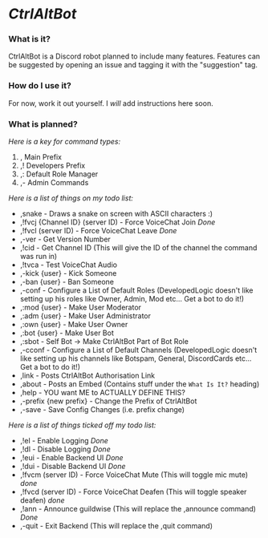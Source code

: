# __*CtrlAltBot*__

### __What is it?__
CtrlAltBot is a Discord robot planned to include many features. Features can be suggested by opening an issue and tagging it with the "suggestion" tag.

### __How do I use it?__
For now, work it out yourself. I *will* add instructions here soon.

### __What is planned?__
*Here is a key for command types:*
1. , Main Prefix
2. ,! Developers Prefix
3. ,: Default Role Manager
4. ,- Admin Commands

*Here is a list of things on my todo list:*
- ,snake - Draws a snake on screen with ASCII characters :)
- ,!fvcj {Channel ID} (server ID) - Force VoiceChat Join *Done*
- ,!fvcl (server ID) - Force VoiceChat Leave *Done*
- ,-ver - Get Version Number
- ,!cid - Get Channel ID (This will give the ID of the channel the command was run in)
- ,!tvca - Test VoiceChat Audio
- ,-kick {user} - Kick Someone
- ,-ban {user} - Ban Someone
- ,-conf - Configure a List of Default Roles (DevelopedLogic doesn't like setting up his roles like Owner, Admin, Mod etc... Get a bot to do it!)
- ,:mod {user} - Make User Moderator
- ,:adm {user} - Make User Administrator
- ,:own {user} - Make User Owner
- ,:bot {user} - Make User Bot
- ,:sbot - Self Bot -> Make CtrlAltBot Part of Bot Role
- ,-cconf - Configure a List of Default Channels (DevelopedLogic doesn't like setting up his channels like Botspam, General, DiscordCards etc... Get a bot to do it!)
- ,link - Posts CtrlAltBot Authorisation Link
- ,about - Posts an Embed (Contains stuff under the `What Is It?` heading)
- ,help - YOU want ME to ACTUALLY DEFINE THIS?
- ,-prefix {new prefix} - Change the Prefix of CtrlAltBot
- ,-save - Save Config Changes (i.e. prefix change)

*Here is a list of things ticked off my todo list:*
- ,!el - Enable Logging *Done*
- ,!dl - Disable Logging *Done*
- ,!eui - Enable Backend UI *Done*
- ,!dui - Disable Backend UI *Done*
- ,!fvcm (server ID) - Force VoiceChat Mute (This will toggle mic mute) *done*
- ,!fvcd (server ID) - Force VoiceChat Deafen (This will toggle speaker deafen) *done*
- ,!ann - Announce guildwise (This will replace the ,announce command) *Done*
- ,-quit - Exit Backend (This will replace the ,quit command)
